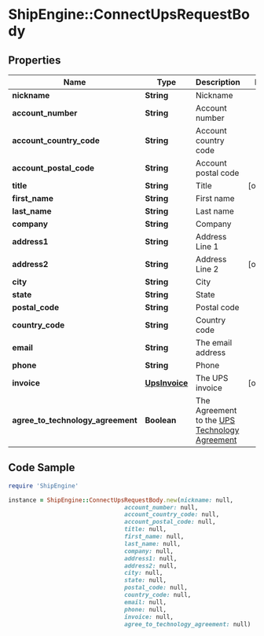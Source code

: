 # ShipEngine::ConnectUpsRequestBody

## Properties

Name | Type | Description | Notes
------------ | ------------- | ------------- | -------------
**nickname** | **String** | Nickname | 
**account_number** | **String** | Account number | 
**account_country_code** | **String** | Account country code | 
**account_postal_code** | **String** | Account postal code | 
**title** | **String** | Title | [optional] 
**first_name** | **String** | First name | 
**last_name** | **String** | Last name | 
**company** | **String** | Company | 
**address1** | **String** | Address Line 1 | 
**address2** | **String** | Address Line 2 | [optional] 
**city** | **String** | City | 
**state** | **String** | State | 
**postal_code** | **String** | Postal code | 
**country_code** | **String** | Country code | 
**email** | **String** | The email address | 
**phone** | **String** | Phone | 
**invoice** | [**UpsInvoice**](UpsInvoice.md) | The UPS invoice | [optional] 
**agree_to_technology_agreement** | **Boolean** | The Agreement to the [UPS Technology Agreement](https://www.ups.com/assets/resources/media/UTA_with_EUR.pdf) | 

## Code Sample

```ruby
require 'ShipEngine'

instance = ShipEngine::ConnectUpsRequestBody.new(nickname: null,
                                 account_number: null,
                                 account_country_code: null,
                                 account_postal_code: null,
                                 title: null,
                                 first_name: null,
                                 last_name: null,
                                 company: null,
                                 address1: null,
                                 address2: null,
                                 city: null,
                                 state: null,
                                 postal_code: null,
                                 country_code: null,
                                 email: null,
                                 phone: null,
                                 invoice: null,
                                 agree_to_technology_agreement: null)
```


